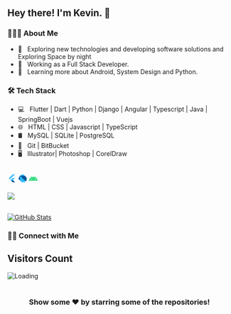 <h2> Hey there! I'm Kevin. 👋</h2>

<h3> 👨🏻‍💻 About Me </h3>

- 🤔 &nbsp; Exploring new technologies and developing software solutions and Exploring Space by night
- 💼 &nbsp; Working as a Full Stack Developer.
- 🌱 &nbsp; Learning more about Android, System Design and Python.

<h3>🛠 Tech Stack</h3>

- 💻 &nbsp; Flutter | Dart | Python | Django | Angular | Typescript | Java | SpringBoot | Vuejs
- 🌐 &nbsp; HTML | CSS | Javascript | TypeScript
- 🛢 &nbsp; MySQL  | SQLite | PostgreSQL
- 🔧 &nbsp; Git | BitBucket
- 🖥 &nbsp; Illustrator| Photoshop | CorelDraw

<br/>
<code><img height="20" src="https://raw.githubusercontent.com/github/explore/80688e429a7d4ef2fca1e82350fe8e3517d3494d/topics/flutter/flutter.png"></code>
<code><img height="20" src="https://raw.githubusercontent.com/github/explore/80688e429a7d4ef2fca1e82350fe8e3517d3494d/topics/dart/dart.png"></code>
<code><img height="20" src="https://raw.githubusercontent.com/github/explore/80688e429a7d4ef2fca1e82350fe8e3517d3494d/topics/android/android.png"></code>

<br/>
<br/>
<a href="https://github.com/tailoristic">
  <img align="center" src="https://github-readme-stats.vercel.app/api/top-langs/?username=tailoristic&theme=light&hide_langs_below=1" />
</a>
<br/>
<br/>

[![GitHub Stats](https://github-readme-stats.vercel.app/api?username=tailoristic&show_icons=true)](https://github.com/tailoristic)

<h3> 🤝🏻 Connect with Me </h3>

<p align="center">
 <a href="https://in.linkedin.com/in/%F0%9F%8E%AF-kevin-tailor-52baa2164">
   </a>
   <a href="https://www.instagram.com/tailoristic/">
   </a>
   <a href="https://x.com/tailoristic?lang=en">
   </a>
   <a href="mailto:kevin7aylor@gmail.com">
   </a>
</p>


<!-- 
<h3>Usefull links:-</h3>

Notification Check using postman : [Click](https://documenter.getpostman.com/view/5195617/TVK8bL7r)
 -->


## Visitors Count

<img align="left" src = "https://profile-counter.glitch.me/tailoristic/count.svg" alt ="Loading">
<br/>
<br/>
<div align="center">

### Show some ❤️ by starring some of the repositories!

</div>
